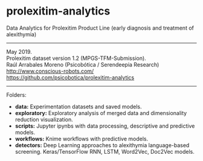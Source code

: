 # prolexitim-analytics
Data Analytics for Prolexitim Product Line (early diagnosis and treatment of alexithymia)
<hr>
May 2019.<br> Prolexitim dataset version 1.2 (MPGS-TFM-Submission).<br> 
Raúl Arrabales Moreno (Psicobótica / Serendeepia Research)<br>
<a target="_blank" href="http://www.conscious-robots.com/">http://www.conscious-robots.com/</a> <br>
<a target="_blank" href="https://github.com/psicobotica/prolexitim-analytics">https://github.com/psicobotica/prolexitim-analytics</a> <br>
<hr>

Folders: 
- **data:** Experimentation datasets and saved models. 
- **exploratory:** Exploratory analysis of merged data and dimensionality reduction visualization. 
- **scripts:** Jupyter ipynbs with data processing, descriptive and predictive models.
- **workflows:** Knime workflows with predictive models. 
- **detectors:** Deep Learning approaches to alexithymia language-based screening. Keras/TensorFlow RNN, LSTM, Word2Vec, Doc2Vec models. 
